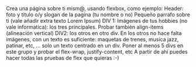 Crea una página sobre ti mism@, usando flexbox, como ejemplo:
Header: foto y titulo o/y slogan de la pagina (tu nombre o no)
Pequeño parrafo sobre ti (vale añadir extra texto Lorem Ipsum)
DIV 1: Imágenes de tus hobbies (no vale informatica): los tres principales. Probar también align-items (alineación vertical)
DIV2: los otros en otro div. En los otros no hace falta imágenes, con un texto es suficiente: maquetas de trenes, musica jazz, patinar, etc, … solo un texto centrado en un div. Poner al menos 5 divs en este grupo y probar el flex-wrap, justify-content, etc
 A partir de ahí puedes hacer todas las pruebas de flex que quieras :-)
